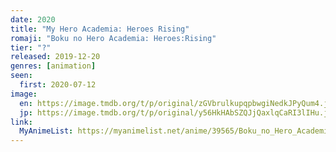 ```yaml
---
date: 2020
title: "My Hero Academia: Heroes Rising"
romaji: "Boku no Hero Academia: Heroes:Rising"
tier: "?"
released: 2019-12-20
genres: [animation]
seen:
  first: 2020-07-12
image:
  en: https://image.tmdb.org/t/p/original/zGVbrulkupqpbwgiNedkJPyQum4.jpg
  jp: https://image.tmdb.org/t/p/original/y56HkHAbSZQJjQaxlqCaRI3lIHu.jpg
link:
  MyAnimeList: https://myanimelist.net/anime/39565/Boku_no_Hero_Academia_the_Movie_2__Heroes_Rising
---
```

